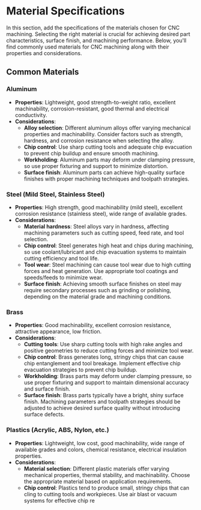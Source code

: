 # Material Specifications

In this section, add the specifications of the materials chosen for CNC machining. Selecting the right material is crucial for achieving desired part characteristics, surface finish, and machining performance. Below, you'll find commonly used materials for CNC machining along with their properties and considerations.

## Common Materials

### Aluminum

- **Properties**: Lightweight, good strength-to-weight ratio, excellent machinability, corrosion-resistant, good thermal and electrical conductivity.
- **Considerations**:
  - **Alloy selection**: Different aluminum alloys offer varying mechanical properties and machinability. Consider factors such as strength, hardness, and corrosion resistance when selecting the alloy.
  - **Chip control**: Use sharp cutting tools and adequate chip evacuation to prevent chip buildup and ensure smooth machining.
  - **Workholding**: Aluminum parts may deform under clamping pressure, so use proper fixturing and support to minimize distortion.
  - **Surface finish**: Aluminum parts can achieve high-quality surface finishes with proper machining techniques and toolpath strategies.

### Steel (Mild Steel, Stainless Steel)

- **Properties**: High strength, good machinability (mild steel), excellent corrosion resistance (stainless steel), wide range of available grades.
- **Considerations**:
  - **Material hardness**: Steel alloys vary in hardness, affecting machining parameters such as cutting speed, feed rate, and tool selection.
  - **Chip control**: Steel generates high heat and chips during machining, so use coolant/lubricant and chip evacuation systems to maintain cutting efficiency and tool life.
  - **Tool wear**: Steel machining can cause tool wear due to high cutting forces and heat generation. Use appropriate tool coatings and speeds/feeds to minimize wear.
  - **Surface finish**: Achieving smooth surface finishes on steel may require secondary processes such as grinding or polishing, depending on the material grade and machining conditions.

### Brass

- **Properties**: Good machinability, excellent corrosion resistance, attractive appearance, low friction.
- **Considerations**:
  - **Cutting tools**: Use sharp cutting tools with high rake angles and positive geometries to reduce cutting forces and minimize tool wear.
  - **Chip control**: Brass generates long, stringy chips that can cause chip entanglement and tool breakage. Implement effective chip evacuation strategies to prevent chip buildup.
  - **Workholding**: Brass parts may deform under clamping pressure, so use proper fixturing and support to maintain dimensional accuracy and surface finish.
  - **Surface finish**: Brass parts typically have a bright, shiny surface finish. Machining parameters and toolpath strategies should be adjusted to achieve desired surface quality without introducing surface defects.

### Plastics (Acrylic, ABS, Nylon, etc.)

- **Properties**: Lightweight, low cost, good machinability, wide range of available grades and colors, chemical resistance, electrical insulation properties.
- **Considerations**:
  - **Material selection**: Different plastic materials offer varying mechanical properties, thermal stability, and machinability. Choose the appropriate material based on application requirements.
  - **Chip control**: Plastics tend to produce small, stringy chips that can cling to cutting tools and workpieces. Use air blast or vacuum systems for effective chip re
